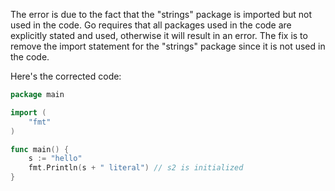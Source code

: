 The error is due to the fact that the "strings" package is imported but not used in the code. Go requires that all packages used in the code are explicitly stated and used, otherwise it will result in an error. The fix is to remove the import statement for the "strings" package since it is not used in the code.

Here's the corrected code:
```go
package main

import (
	"fmt"
)

func main() {
	s := "hello"
	fmt.Println(s + " literal") // s2 is initialized
}
```
